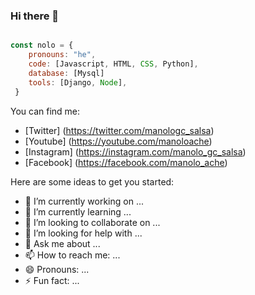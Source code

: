 ### Hi there 👋

```javascript

const nolo = {
    pronouns: "he",
    code: [Javascript, HTML, CSS, Python],
    database: [Mysql]
    tools: [Django, Node],
 }
```
You can find me:
- [Twitter] (https://twitter.com/manologc_salsa)
- [Youtube] (https://youtube.com/manoloache)
- [Instagram] (https://instagram.com/manolo_gc_salsa)
- [Facebook] (https://facebook.com/manolo_ache)



Here are some ideas to get you started:

- 🔭 I’m currently working on ...
- 🌱 I’m currently learning ...
- 👯 I’m looking to collaborate on ...
- 🤔 I’m looking for help with ...
- 💬 Ask me about ...
- 📫 How to reach me: ...
- 😄 Pronouns: ...
- ⚡ Fun fact: ...

